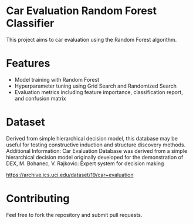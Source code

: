 # Car Evaluation Random Forest Classifier
This project aims to car evaluation using the Random Forest algorithm.
# Features
* Model training with Random Forest
* Hyperparameter tuning using Grid Search and Randomized Search
* Evaluation metrics including feature importance, classification report, and confusion matrix



# Dataset
Derived from simple hierarchical decision model, this database may be useful for testing constructive induction and structure discovery methods.
Additional Information:
Car Evaluation Database was derived from a simple hierarchical decision model originally developed for the demonstration of DEX, M. Bohanec, V. Rajkovic: Expert system for decision making

https://archive.ics.uci.edu/dataset/19/car+evaluation
  
# Contributing
Feel free to fork the repository and submit pull requests.


